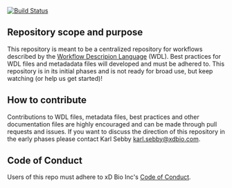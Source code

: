 [![Build Status](https://travis-ci.org/xDBio-Inc/wdl-source.svg?branch=master)](https://travis-ci.org/xDBio-Inc/wdl-source)
## Repository scope and purpose
This repository is meant to be a centralized repository for workflows described by the [Workflow Descripion Language](https://github.com/openwdl/wdl) (WDL). Best practices for WDL files and metadadata files will developed and must be adhered to. This repository is in its initial phases and is not ready for broad use, but keep watching (or help us get started)!

## How to contribute

Contributions to WDL files, metadata files, best practices and other documentation files are highly encouraged and can be made through pull requests and issues. If you want to discuss the direction of this repository in the early phases please contact Karl Sebby <karl.sebby@xdbio.com>.

## Code of Conduct

Users of this repo must adhere to xD Bio Inc's [Code of Conduct](https://github.com/xDBio-Inc/Policies/blob/master/xd_code_of_conduct.md).